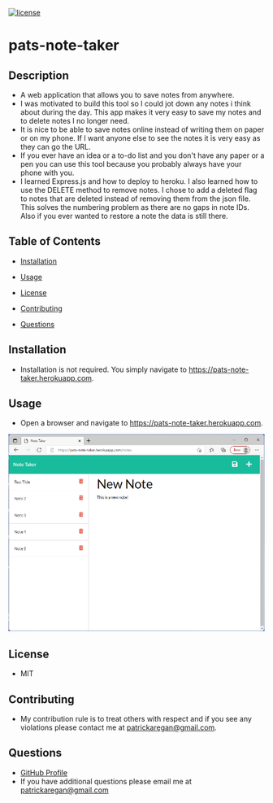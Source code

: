 
[![license](https://img.shields.io/badge/license-MIT-brightgreen)]()

# pats-note-taker

## Description

  - A web application that allows you to save notes from anywhere.
  - I was motivated to build this tool so I could jot down any notes i think about during the day. This app makes it very easy to save my notes and to delete notes I no longer need.
  - It is nice to be able to save notes online instead of writing them on paper or on my phone. If I want anyone else to see the notes it is very easy as they can go the URL.
  - If you ever have an idea or a to-do list and you don't have any paper or a pen you can use this tool because you probably always have your phone with you.
  - I learned Express.js and how to deploy to heroku. I also learned how to use the DELETE method to remove notes. I chose to add a deleted flag to notes that are deleted instead of removing them from the json file. This solves the numbering problem as there are no gaps in note IDs. Also if you ever wanted to restore a note the data is still there.

## Table of Contents

  - [Installation](#installation)
  - [Usage](#usage)
  - [License](#license)
  - [Contributing](#contributing)
  
  - [Questions](#questions)

## Installation

  - Installation is not required. You simply navigate to https://pats-note-taker.herokuapp.com.

## Usage

  - Open a browser and navigate to https://pats-note-taker.herokuapp.com.

  ![Screenshot](/public/assets/images/screenshot.png)

## License

  - MIT


## Contributing

  - My contribution rule is to treat others with respect and if you see any violations please contact me at patrickaregan@gmail.com.  
  



## Questions

- [GitHub Profile](https://github.com/patrickaregan)
- If you have additional questions please email me at patrickaregan@gmail.com

